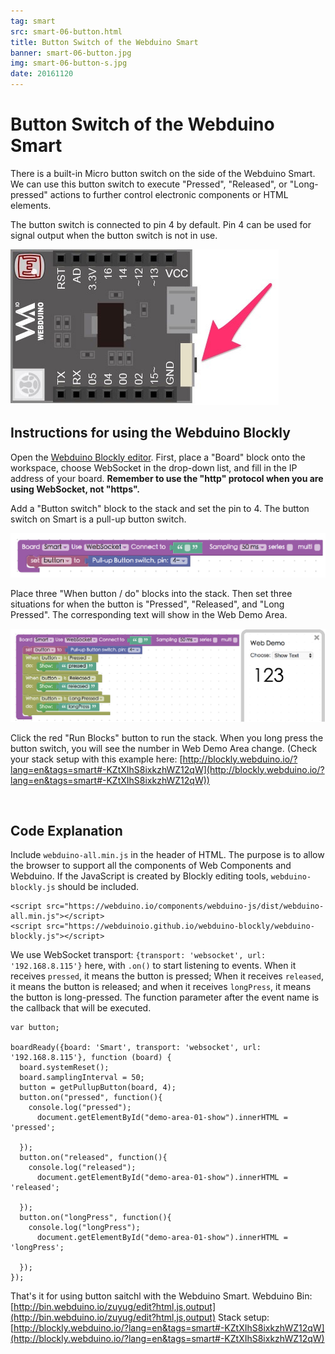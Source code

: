 ```yaml
---
tag: smart
src: smart-06-button.html
title: Button Switch of the Webduino Smart
banner: smart-06-button.jpg
img: smart-06-button-s.jpg
date: 20161120
---
```


<!-- @@master  = ../../_layout.html-->

<!-- @@block  =  meta-->

<title>Button Switch of the Webduino Smart
 :::: Webduino = Web × Arduino</title>

<meta name="description" content="There is a built-in Micro button switch on the side of the Webduino Smart. We can use this button switch to execute “Pressed”, “Released”, or “Long-pressed” actions to further control electronic components or HTML elements.">

<meta itemprop="description" content="There is a built-in Micro button switch on the side of the Webduino Smart. We can use this button switch to execute “Pressed”, “Released”, or “Long-pressed” actions to further control electronic components or HTML elements.">

<meta property="og:description" content="There is a built-in Micro button switch on the side of the Webduino Smart. We can use this button switch to execute “Pressed”, “Released”, or “Long-pressed” actions to further control electronic components or HTML elements.">

<meta property="og:title" content="Button Switch of the Webduino Smart" >

<meta property="og:url" content="https://webduino.io/tutorials/smart-06-button.html">

<meta property="og:image" content="https://webduino.io/img/tutorials/smart-06-button-s.jpg">

<meta itemprop="image" content="https://webduino.io/img/tutorials/smart-06-button-s.jpg">

<include src="../_include-tutorials.html"></include>

<!-- @@close-->

<!-- @@block  =  preAndNext-->

<include src="../_include-tutorials-content.html"></include>

<!-- @@close-->



<!-- @@block  =  tutorials-->
# Button Switch of the Webduino Smart

There is a built-in Micro button switch on the side of the Webduino Smart. We can use this button switch to execute "Pressed", "Released", or "Long-pressed" actions to further control electronic components or HTML elements.

The button switch is connected to pin 4 by default. Pin 4 can be used for signal output when the button switch is not in use.

![](../../img/tutorials/smart-06-02.jpg)

<!-- <div class="buy-this">
	<span>按鈕開關相關套件：<a href="https://webduino.io/buy/webduino-package-plus.html" target="_blank">Webduino 基本套件 Plus ( 支援馬克 1 號、Fly )</a></span>
	<span>Webduino 開發板：<a href="https://webduino.io/buy/component-webduino-v1.html" target="_blank">Webduino 馬克一號</a>、<a href="https://webduino.io/buy/component-webduino-fly.html" target="_blank">Webduino Fly</a>、<a href="https://webduino.io/buy/component-webduino-uno-fly.html" target="_blank">Webduino Fly + Arduino UNO</a></span>
</div> -->

## Instructions for using the Webduino Blockly

Open the [Webduino Blockly editor](https://blockly.webduino.io/index.html?lang=en). First, place a "Board" block onto the workspace, choose WebSocket in the drop-down list, and fill in the IP address of your board. **Remember to use the "http" protocol when you are using WebSocket, not "https".**

Add a "Button switch" block to the stack and set the pin to 4. The button switch on Smart is a pull-up button switch. 

![](../../img/tutorials/en/smart-06-03.jpg)

Place three "When button / do" blocks into the stack. Then set three situations for when the button is "Pressed", "Released", and "Long Pressed". The corresponding text will show in the Web Demo Area.    

![](../../img/tutorials/en/smart-06-04.jpg)

Click the red "Run Blocks" button to run the stack. When you long press the button switch, you will see the number in Web Demo Area change. (Check your stack setup with this example here: [http://blockly.webduino.io/?lang=en&tags=smart#-KZtXIhS8ixkzhWZ12qW](http://blockly.webduino.io/?lang=en&tags=smart#-KZtXIhS8ixkzhWZ12qW))

<br/>

## Code Explanation

Include `webduino-all.min.js` in the header of HTML. The purpose is to allow the browser to support all the components of Web Components and Webduino. If the JavaScript is created by Blockly editing tools, `webduino-blockly.js` should be included.

	<script src="https://webduino.io/components/webduino-js/dist/webduino-all.min.js"></script>
	<script src="https://webduinoio.github.io/webduino-blockly/webduino-blockly.js"></script>

We use WebSocket transport: `{transport: 'websocket', url: '192.168.8.115'}` here, with `.on()` to start listening to events. When it receives `pressed`, it means the button is pressed; When it receives `released`, it means the button is released; and when it receives `longPress`, it means the button is long-pressed. The function parameter after the event name is the callback that will be executed.

	var button;

	boardReady({board: 'Smart', transport: 'websocket', url: '192.168.8.115'}, function (board) {
	  board.systemReset();
	  board.samplingInterval = 50;
	  button = getPullupButton(board, 4);
	  button.on("pressed", function(){
	    console.log("pressed");
	      document.getElementById("demo-area-01-show").innerHTML = 'pressed';

	  });
	  button.on("released", function(){
	    console.log("released");
	      document.getElementById("demo-area-01-show").innerHTML = 'released';

	  });
	  button.on("longPress", function(){
	    console.log("longPress");
	      document.getElementById("demo-area-01-show").innerHTML = 'longPress';

	  });
	});

That's it for using button saitchl with the Webduino Smart.
Webduino Bin: [http://bin.webduino.io/zuyug/edit?html,js,output](http://bin.webduino.io/zuyug/edit?html,js,output)
Stack setup: [http://blockly.webduino.io/?lang=en&tags=smart#-KZtXIhS8ixkzhWZ12qW](http://blockly.webduino.io/?lang=en&tags=smart#-KZtXIhS8ixkzhWZ12qW)

<!-- <div class="buy-this">
	<span>按鈕開關相關套件：<a href="https://webduino.io/buy/webduino-package-plus.html" target="_blank">Webduino 基本套件 Plus ( 支援馬克 1 號、Fly )</a></span>
	<span>Webduino 開發板：<a href="https://webduino.io/buy/component-webduino-v1.html" target="_blank">Webduino 馬克一號</a>、<a href="https://webduino.io/buy/component-webduino-fly.html" target="_blank">Webduino Fly</a>、<a href="https://webduino.io/buy/component-webduino-uno-fly.html" target="_blank">Webduino Fly + Arduino UNO</a></span>
</div> -->



<!-- @@close-->